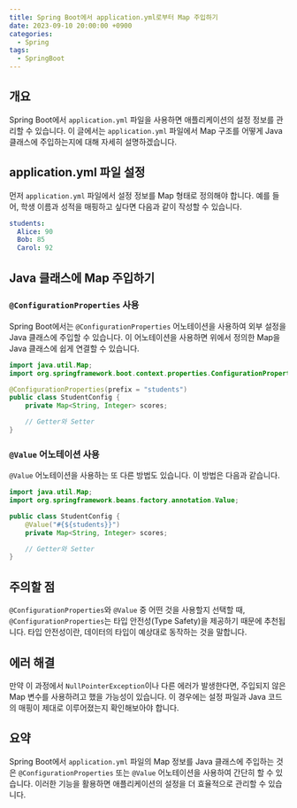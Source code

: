 ```yaml
---
title: Spring Boot에서 application.yml로부터 Map 주입하기
date: 2023-09-10 20:00:00 +0900
categories:
  - Spring
tags:
  - SpringBoot
---
```

## 개요

Spring Boot에서 `application.yml` 파일을 사용하면 애플리케이션의 설정 정보를 관리할 수 있습니다. 이 글에서는 `application.yml` 파일에서 Map 구조를 어떻게 Java 클래스에 주입하는지에 대해 자세히 설명하겠습니다.

## application.yml 파일 설정

먼저 `application.yml` 파일에서 설정 정보를 Map 형태로 정의해야 합니다. 예를 들어, 학생 이름과 성적을 매핑하고 싶다면 다음과 같이 작성할 수 있습니다.

```yml
students:
  Alice: 90
  Bob: 85
  Carol: 92
```

## Java 클래스에 Map 주입하기

### `@ConfigurationProperties` 사용

Spring Boot에서는 `@ConfigurationProperties` 어노테이션을 사용하여 외부 설정을 Java 클래스에 주입할 수 있습니다. 이 어노테이션을 사용하면 위에서 정의한 Map을 Java 클래스에 쉽게 연결할 수 있습니다.

```java
import java.util.Map;
import org.springframework.boot.context.properties.ConfigurationProperties;

@ConfigurationProperties(prefix = "students")
public class StudentConfig {
    private Map<String, Integer> scores;

    // Getter와 Setter
}
```

### `@Value` 어노테이션 사용

`@Value` 어노테이션을 사용하는 또 다른 방법도 있습니다. 이 방법은 다음과 같습니다.

```java
import java.util.Map;
import org.springframework.beans.factory.annotation.Value;

public class StudentConfig {
    @Value("#{${students}}")
    private Map<String, Integer> scores;

    // Getter와 Setter
}
```

## 주의할 점

`@ConfigurationProperties`와 `@Value` 중 어떤 것을 사용할지 선택할 때, `@ConfigurationProperties`는 타입 안전성(Type Safety)을 제공하기 때문에 추천됩니다. 타입 안전성이란, 데이터의 타입이 예상대로 동작하는 것을 말합니다.

## 에러 해결

만약 이 과정에서 `NullPointerException`이나 다른 에러가 발생한다면, 주입되지 않은 Map 변수를 사용하려고 했을 가능성이 있습니다. 이 경우에는 설정 파일과 Java 코드의 매핑이 제대로 이루어졌는지 확인해보아야 합니다.

## 요약

Spring Boot에서 `application.yml` 파일의 Map 정보를 Java 클래스에 주입하는 것은 `@ConfigurationProperties` 또는 `@Value` 어노테이션을 사용하여 간단히 할 수 있습니다. 이러한 기능을 활용하면 애플리케이션의 설정을 더 효율적으로 관리할 수 있습니다.